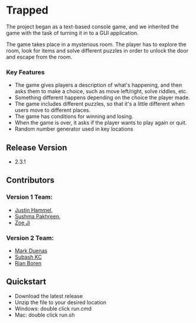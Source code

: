 # Trapped
The project began as a text-based console game, and we inherited the game with the task of turning it in to a GUI application.

The game takes place in a mysterious room. The player has to explore the room, look for items and solve different puzzles in order to unlock the door and escape from the room.

### Key Features
* The game gives players a description of what's happening, and then asks them to make a choice, such as move left/right, solve riddles, etc.
* Something different happens depending on the choice the player made.
* The game includes different puzzles, so that it's a little different when users move to different places.
* The game has conditions for winning and losing.
* When the game is over, it asks if the player wants to play again or quit.
* Random number generator used in key locations


## Release Version
* 2.3.1

## Contributors
### Version 1 Team:
* [Justin Hammel](https://github.com/thirdeye18),
* [Sushma Pakhreen](https://github.com/spakhre),
* [Zoe Ji](https://github.com/zoeji569)

### Version 2 Team:
* [Mark Duenas](https://github.com/MarkDuenas)
* [Subash KC](https://github.com/subash-kc)
* [Rian Boren](https://github.com/rianBoren)

## Quickstart
* Download the latest release
* Unzip the file to your desired location
* Windows: double click run.cmd
* Mac: double click run.sh
